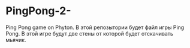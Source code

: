 # PingPong-2-
Ping Pong game on Phyton.
В этой репозытории будет файл игры Ping Pong.
В этой игре будут две стены от которой будет отскачивать мьячик.
